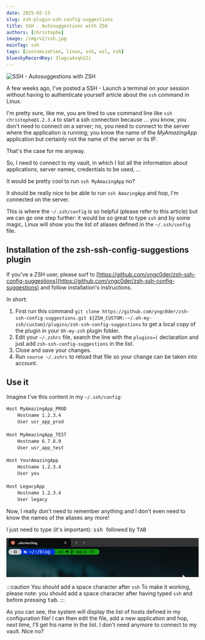 ```yaml
---
date: 2025-02-13
slug: zsh-plugin-ssh-config-suggestions
title: SSH - Autosuggestions with ZSH
authors: [christophe]
image: /img/v2/ssh.jpg
mainTag: ssh
tags: [customization, linux, ssh, wsl, zsh]
blueskyRecordKey: 3lwgca4zqh22i
---
```

![SSH - Autosuggestions with ZSH](/img/v2/ssh.jpg)

A few weeks ago, I've posted a <Link to="/blog/linux-ssh-scp#using-the-config-file">SSH - Launch a terminal on your session without having to authenticate yourself</Link> article about the `ssh` command in Linux.

I'm pretty sure, like me, you are tired to use command line like `ssh christophe@1.2.3.4` to start a ssh connection because ... you know, you don't need to connect on a server; no, you need to connect to the server where the application is running; you know the name of the *MyAmazingApp* application but certainly not the name of the server or its IP.

That's the case for me anyway.

So, I need to connect to my vault, in which I list all the information about applications, server names, credentials to be used, ...

It would be pretty cool to run `ssh MyAmazingApp` no?

<!-- truncate -->

It should be really nice to be able to run `ssh AmazingApp` and hop, I'm connected on the server.

This is where the `~/.ssh/config` is so helpful (please refer to this <Link to="/blog/linux-ssh-scp#using-the-config-file">article</Link>) but we can go one step further: it would be so great to type `ssh` and by some magic, Linux will show you the list of aliases defined in the `~/.ssh/config` file.

## Installation of the zsh-ssh-config-suggestions plugin

If you've a ZSH user, please surf to [https://github.com/yngc0der/zsh-ssh-config-suggestions](https://github.com/yngc0der/zsh-ssh-config-suggestions) and follow installation's instructions.

In short:

1. First run this command `git clone https://github.com/yngc0der/zsh-ssh-config-suggestions.git ${ZSH_CUSTOM:-~/.oh-my-zsh/custom}/plugins/zsh-ssh-config-suggestions` to get a local copy of the plugin in your `Oh-my-zsh` plugin folder.
2. Edit your `~/.zshrc` file, search the line with the `plugins=(` declaration and just add `zsh-ssh-config-suggestions` in the list.
3. Close and save your changes.
4. Run `source ~/.zshrc` to reload that file so your change can be taken into account.

## Use it

Imagine I've this content in my `~/.ssh/config`:

<Snippet filename="~/.ssh/config">

```bash
Host MyAmazingApp_PROD
    Hostname 1.2.3.4
    User usr_app_prod

Host MyAmazingApp_TEST
    Hostname 6.7.8.9
    User usr_app_test

Host YourAmazingApp
    Hostname 1.2.3.4
    User you

Host LegacyApp
    Hostname 1.2.3.4
    User legacy
```

</Snippet>

Now, I really don't need to remember anything and I don't even need to know the names of the aliases any more!

I just need to type (it's important): <kbd>ssh </kbd> followed by <kbd>TAB</kbd>

![Using ssh-config-suggestions](./images/zsh-plugin-ssh-config-suggestions.gif)

:::caution You should add a space character after `ssh`
To make it working, please note: you should add a space character after having typed `ssh` and before pressing <kbd>tab</kbd>.
:::

As you can see, the system will display the list of hosts defined in my configuration file! I can then edit the file, add a new application and hop, next time, I'll get his name in the list. I don't need anymore to connect to my vault. Nice no?
